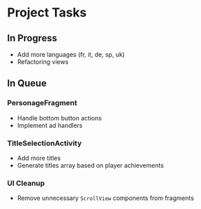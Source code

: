 # Project Tasks

## In Progress
- Add more languages (fr, it, de, sp, uk)
- Refactoring views

## In Queue

### PersonageFragment
- Handle bottom button actions
- Implement ad handlers

### TitleSelectionActivity
- Add more titles
- Generate titles array based on player achievements

### UI Cleanup
- Remove unnecessary `ScrollView` components from fragments
